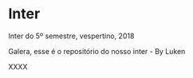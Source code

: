 # Inter
Inter do 5º semestre, vespertino, 2018


Galera, esse é o repositório do nosso inter - By Luken

XXXX
